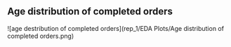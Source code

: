 ## Age distribution of completed orders

![age destribution of completed orders](rep_1/EDA Plots/Age distribution of completed orders.png)
